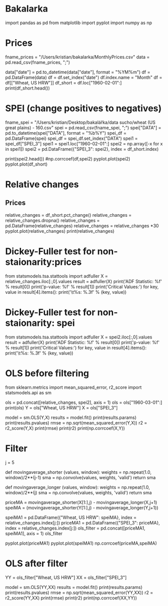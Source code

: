 # Bakalarka

import pandas as pd
from matplotlib import pyplot
import numpy as np

# Prices 

fname_prices = "/Users/kristian/bakalarka/MonthlyPrices.csv"
data = pd.read_csv(fname_prices, ";")

data["date"] = pd.to_datetime(data["date"], format = "%YM%m")
df = pd.DataFrame(data)
df = df.set_index("date")
df.index.name = "Month"
df = df[["Wheat, US HRW"]]
df_short = df.loc["1960-02-01":]
print(df_short.head())

# SPEI (change positives to negatives)

fname_spei = "/Users/kristian/Desktop/bakalářka/data sucho/wheat (US great plains)  - 160.csv"
spei = pd.read_csv(fname_spei, ";")
spei["DATA"] = pd.to_datetime(spei["DATA"], format = "%b%Y")
spei_df = pd.DataFrame(spei)
spei_df = spei_df.set_index("DATA")
spei1 = spei_df["SPEI_3"]
spei1 = spei1.loc["1960-02-01":]
spei2 = np.array([-x for x in spei1])
spei2 = pd.DataFrame({"SPEI_3": spei2}, index = df_short.index)

print(spei2.head())
#np.corrcoef(df,spei2)
pyplot.plot(spei2)
pyplot.plot(df_short)


# Relative changes
## Prices 

relative_changes = df_short.pct_change()
relative_changes = relative_changes.dropna()
relative_changes = pd.DataFrame(relative_changes)
relative_changes = relative_changes *30
pyplot.plot(relative_changes)
print(relative_changes)

# Dickey-Fuller test for non-staionarity:prices
from statsmodels.tsa.stattools import adfuller
X = relative_changes.iloc[:,0].values
result = adfuller(X)
print('ADF Statistic: %f' % result[0])
print('p-value: %f' % result[1])
print('Critical Values:')
for key, value in result[4].items():
    print('\t%s: %.3f' % (key, value))
    
# Dickey-Fuller test for non-staionarity: spei
from statsmodels.tsa.stattools import adfuller
X = spei2.iloc[:,0].values
result = adfuller(X)
print('ADF Statistic: %f' % result[0])
print('p-value: %f' % result[1])
print('Critical Values:')
for key, value in result[4].items():
    print('\t%s: %.3f' % (key, value))                   

# OLS before filtering

from sklearn.metrics import mean_squared_error, r2_score
import statsmodels.api as sm

ols = pd.concat([relative_changes, spei2], axis = 1)
ols = ols["1960-03-01":]
print(ols)
Y = ols["Wheat, US HRW"] 
X = ols["SPEI_3"]

model = sm.OLS(Y,X)
results = model.fit()
print(results.params)
print(results.pvalues)
rmse = np.sqrt(mean_squared_error(Y,X))
r2 = r2_score(Y,X)
print(rmse)
print(r2)
print(np.corrcoef(X,Y))

# Filter
j = 5

def movingaverage_shorter (values, window):
    weights = np.repeat(1.0, window)/2**(j-1)
    sma = np.convolve(values, weights, 'valid')
    return sma

def movingaverage_longer (values, window):
    weights = np.repeat(1.0, window)/2**(j)
    sma = np.convolve(values, weights, 'valid')
    return sma

priceMA = movingaverage_shorter(X[1:],j) - movingaverage_longer(X,j+1)
speiMA = (movingaverage_shorter(Y[1:],j) - movingaverage_longer(Y,j+1))

speiMA1 = pd.DataFrame({"Wheat, US HRW": speiMA}, index = relative_changes.index[j:])
priceMA1 = pd.DataFrame({"SPEI_3": priceMA}, index = relative_changes.index[j:])
ols_filter = pd.concat([priceMA1, speiMA1], axis = 1)
ols_filter

pyplot.plot(priceMA1)
pyplot.plot(speiMA1)
np.corrcoef(priceMA,speiMA)

# OLS after filter

YY = ols_filter["Wheat, US HRW"]
XX = ols_filter["SPEI_3"]

model = sm.OLS(YY,XX)
results = model.fit()
print(results.params)
print(results.pvalues)
rmse = np.sqrt(mean_squared_error(YY,XX))
r2 = r2_score(YY,XX)
print(rmse)
print(r2)
print(np.corrcoef(XX,YY))
